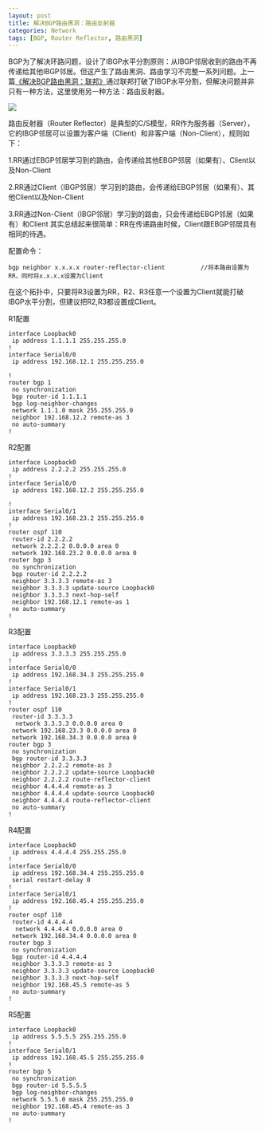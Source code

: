 ```yaml
---
layout: post
title: 解决BGP路由黑洞：路由反射器
categories: Network
tags: [BGP, Router Reflector, 路由黑洞]
---
```


BGP为了解决环路问题，设计了IBGP水平分割原则：从IBGP邻居收到的路由不再传递给其他IBGP邻居。但这产生了路由黑洞、路由学习不完整一系列问题。上一篇[《解决BGP路由黑洞：联邦》](http://songtl.com/bgp-confederation.html)通过联邦打破了IBGP水平分割，但解决问题并非只有一种方法，这里使用另一种方法：路由反射器。


![](http://songtl.com/wp-content/uploads/2012/11/Screenshot-11182012-020959-PM.png)

路由反射器（Router Reflector）是典型的C/S模型，RR作为服务器（Server），它的IBGP邻居可以设置为客户端（Client）和非客户端（Non-Client），规则如下：

1.RR通过EBGP邻居学习到的路由，会传递给其他EBGP邻居（如果有）、Client以及Non-Client  

2.RR通过Client（IBGP邻居）学习到的路由，会传递给EBGP邻居（如果有）、其他Client以及Non-Client  

3.RR通过Non-Client（IBGP邻居）学习到的路由，只会传递给EBGP邻居（如果有）和Client 
其实总结起来很简单：RR在传递路由时候，Client跟EBGP邻居具有相同的待遇。  
  
配置命令：

    bgp neighbor x.x.x.x router-reflector-client          //将本路由设置为RR，同时将x.x.x.x设置为Client

在这个拓扑中，只要将R3设置为RR，R2、R3任意一个设置为Client就能打破IBGP水平分割，但建议把R2,R3都设置成Client。

R1配置

    interface Loopback0
     ip address 1.1.1.1 255.255.255.0
    !
    interface Serial0/0
     ip address 192.168.12.1 255.255.255.0
    
    ! 
    router bgp 1
     no synchronization
     bgp router-id 1.1.1.1
     bgp log-neighbor-changes
     network 1.1.1.0 mask 255.255.255.0
     neighbor 192.168.12.2 remote-as 3
     no auto-summary
    !
    

R2配置

    interface Loopback0
     ip address 2.2.2.2 255.255.255.0
    !
    interface Serial0/0
     ip address 192.168.12.2 255.255.255.0
    
    !         
    interface Serial0/1
     ip address 192.168.23.2 255.255.255.0
    !
    router ospf 110
     router-id 2.2.2.2
     network 2.2.2.2 0.0.0.0 area 0
     network 192.168.23.2 0.0.0.0 area 0
    router bgp 3
     no synchronization
     bgp router-id 2.2.2.2
     neighbor 3.3.3.3 remote-as 3
     neighbor 3.3.3.3 update-source Loopback0
     neighbor 3.3.3.3 next-hop-self
     neighbor 192.168.12.1 remote-as 1
     no auto-summary
    !
    

R3配置

    interface Loopback0
     ip address 3.3.3.3 255.255.255.0
    !
    interface Serial0/0
     ip address 192.168.34.3 255.255.255.0
    !         
    interface Serial0/1
     ip address 192.168.23.3 255.255.255.0
    !
    router ospf 110
     router-id 3.3.3.3
      network 3.3.3.3 0.0.0.0 area 0
     network 192.168.23.3 0.0.0.0 area 0
     network 192.168.34.3 0.0.0.0 area 0
    router bgp 3
     no synchronization
     bgp router-id 3.3.3.3
     neighbor 2.2.2.2 remote-as 3
     neighbor 2.2.2.2 update-source Loopback0
     neighbor 2.2.2.2 route-reflector-client
     neighbor 4.4.4.4 remote-as 3
     neighbor 4.4.4.4 update-source Loopback0
     neighbor 4.4.4.4 route-reflector-client
     no auto-summary
    !
    

R4配置

    interface Loopback0
     ip address 4.4.4.4 255.255.255.0
    !
    interface Serial0/0
     ip address 192.168.34.4 255.255.255.0
     serial restart-delay 0
    !         
    interface Serial0/1
     ip address 192.168.45.4 255.255.255.0
    !
    router ospf 110
     router-id 4.4.4.4
      network 4.4.4.4 0.0.0.0 area 0
     network 192.168.34.4 0.0.0.0 area 0
    router bgp 3
     no synchronization
     bgp router-id 4.4.4.4
     neighbor 3.3.3.3 remote-as 3
     neighbor 3.3.3.3 update-source Loopback0
     neighbor 3.3.3.3 next-hop-self
     neighbor 192.168.45.5 remote-as 5
     no auto-summary
    !
    

R5配置

    interface Loopback0
     ip address 5.5.5.5 255.255.255.0
    !            
    interface Serial0/1
     ip address 192.168.45.5 255.255.255.0
    !
    router bgp 5
     no synchronization
     bgp router-id 5.5.5.5
     bgp log-neighbor-changes
     network 5.5.5.0 mask 255.255.255.0
     neighbor 192.168.45.4 remote-as 3
     no auto-summary
    !
